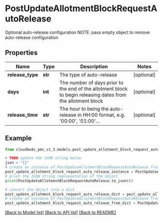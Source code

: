 # PostUpdateAllotmentBlockRequestAutoRelease

Optional auto-release configuration NOTE: pass empty object to remove auto-release configuration

## Properties

Name | Type | Description | Notes
------------ | ------------- | ------------- | -------------
**release_type** | **str** | The type of auto-release | [optional] 
**days** | **int** | The number of days prior to the end of the allotment block to begin releasing dates from the allotment block | [optional] 
**release_time** | **str** | The hour to being the auto-release in HH:00 format, e.g. &#39;00:00&#39;, &#39;01:00&#39;... | [optional] 

## Example

```python
from cloudbeds_pms_v1_3.models.post_update_allotment_block_request_auto_release import PostUpdateAllotmentBlockRequestAutoRelease

# TODO update the JSON string below
json = "{}"
# create an instance of PostUpdateAllotmentBlockRequestAutoRelease from a JSON string
post_update_allotment_block_request_auto_release_instance = PostUpdateAllotmentBlockRequestAutoRelease.from_json(json)
# print the JSON string representation of the object
print(PostUpdateAllotmentBlockRequestAutoRelease.to_json())

# convert the object into a dict
post_update_allotment_block_request_auto_release_dict = post_update_allotment_block_request_auto_release_instance.to_dict()
# create an instance of PostUpdateAllotmentBlockRequestAutoRelease from a dict
post_update_allotment_block_request_auto_release_from_dict = PostUpdateAllotmentBlockRequestAutoRelease.from_dict(post_update_allotment_block_request_auto_release_dict)
```
[[Back to Model list]](../README.md#documentation-for-models) [[Back to API list]](../README.md#documentation-for-api-endpoints) [[Back to README]](../README.md)


